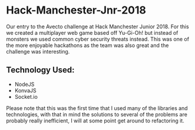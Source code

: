 # Hack-Manchester-Jnr-2018
Our entry to the Avecto challenge at Hack Manchester Junior 2018. For this we created a multiplayer web game based off Yu-Gi-Oh! but instead of monsters we used common cyber security threats instead. This was one of the more enjoyable hackathons as the team was also great and the challenge was interesting.
## Technology Used:
* NodeJS
* KonvaJS
* Socket.io

Please note that this was the first time that I used many of the libraries and technologies, with that in mind the solutions to several of the problems are probably really inefficient, I will at some point get around to refactoring it.

